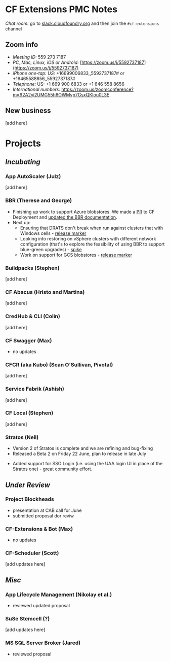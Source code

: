 # CF Extensions PMC Notes

*Chat room:* go to [slack.cloudfoundry.org](https://slack.cloudfoundry.org) and then join the `#cf-extensions` channel

## Zoom info

- *Meeting ID:* 559 273 7187
- *PC, Mac, Linux, iOS or Android:* [https://zoom.us/j/5592737187](https://zoom.us/j/5592737187)
- *iPhone one-tap: US:* +16699006833,,5592737187#  or +16465588656,,5592737187# 
- *Telephone:* US: +1 669 900 6833  or +1 646 558 8656 
- *International numbers:* https://zoom.us/zoomconference?m=92A2yi2UMG55h6OWMvp7GsxQKIou0L3E

## New business

[add here]

# Projects

## _Incubating_

### App AutoScaler (Julz)

[add here]

### BBR (Therese and George)

* Finishing up work to support Azure blobstores. We made a [PR](https://github.com/cloudfoundry/cf-deployment/pull/526) to CF Deployment and [updated the BBR documentation](https://github.com/cloudfoundry/docs-bbr/pull/37).
* Next up:
  - Ensuring that DRATS don't break when run against clusters that with Windows cells - [release marker](https://www.pivotaltracker.com/story/show/158112760) 
  - Looking into restoring on vSphere clusters with different network configuration (that's to explore the feasibility of using BBR to support blue-green upgrades) - [spike](https://www.pivotaltracker.com/story/show/158110082)
  - Work on support for GCS blobstores - [release marker](https://www.pivotaltracker.com/story/show/154212222)

### Buildpacks (Stephen)

[add here]

### CF Abacus (Hristo and Martina)

[add here]

### CredHub & CLI (Colin)

[add here]

### CF Swagger (Max)

- no updates

### CFCR (aka Kubo) (Sean O'Sullivan, Pivotal)

[add here]

### Service Fabrik (Ashish)

[add here]

### CF Local (Stephen)

[add here]

### Stratos (Neil)

* Version 2 of Stratos is complete and we are refining and bug-fixing
* Released a Beta 2 on Friday 22 June, plan to release in late July
- Added support for SSO Login (i.e. using the UAA login UI in place of the Stratos one) - great community effort.

## _Under Review_

### Project Blockheads

- presentation at CAB call for June
- submitted proposal dor reviw

### CF-Extensions & Bot (Max)

- no updates

### CF-Scheduler (Scott)

[add updates here]

## _Misc_

### App Lifecycle Management (Nikolay et al.)

- reviewed updated proposal

### SuSe Stemcell (?)

[add updates here]

### MS SQL Server Broker (Jared)

- reviewed proposal
